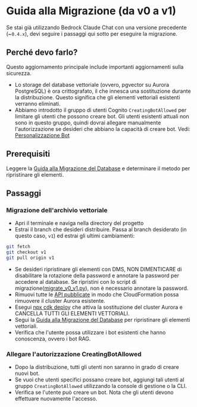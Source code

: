 # Guida alla Migrazione (da v0 a v1)

Se stai già utilizzando Bedrock Claude Chat con una versione precedente (~`0.4.x`), devi seguire i passaggi qui sotto per eseguire la migrazione.

## Perché devo farlo?

Questo aggiornamento principale include importanti aggiornamenti sulla sicurezza.

- Lo storage del database vettoriale (ovvero, pgvector su Aurora PostgreSQL) è ora crittografato, il che innesca una sostituzione durante la distribuzione. Questo significa che gli elementi vettoriali esistenti verranno eliminati.
- Abbiamo introdotto il gruppo di utenti Cognito `CreatingBotAllowed` per limitare gli utenti che possono creare bot. Gli utenti esistenti attuali non sono in questo gruppo, quindi dovrai allegare manualmente l'autorizzazione se desideri che abbiano la capacità di creare bot. Vedi: [Personalizzazione Bot](../../README.md#bot-personalization)

## Prerequisiti

Leggere la [Guida alla Migrazione del Database](./DATABASE_MIGRATION_it-IT.md) e determinare il metodo per ripristinare gli elementi.

## Passaggi

### Migrazione dell'archivio vettoriale

- Apri il terminale e naviga nella directory del progetto
- Estrai il branch che desideri distribuire. Passa al branch desiderato (in questo caso, `v1`) ed estrai gli ultimi cambiamenti:

```sh
git fetch
git checkout v1
git pull origin v1
```

- Se desideri ripristinare gli elementi con DMS, NON DIMENTICARE di disabilitare la rotazione della password e annotare la password per accedere al database. Se ripristini con lo script di migrazione([migrate_v0_v1.py](./migrate_v0_v1.py)), non è necessario annotare la password.
- Rimuovi tutte le [API pubblicate](../PUBLISH_API_it-IT.md) in modo che CloudFormation possa rimuovere il cluster Aurora esistente.
- Esegui [npx cdk deploy](../README.md#deploy-using-cdk) che attiva la sostituzione del cluster Aurora e CANCELLA TUTTI GLI ELEMENTI VETTORIALI.
- Segui la [Guida alla Migrazione del Database](./DATABASE_MIGRATION_it-IT.md) per ripristinare gli elementi vettoriali.
- Verifica che l'utente possa utilizzare i bot esistenti che hanno conoscenza, ovvero i bot RAG.

### Allegare l'autorizzazione CreatingBotAllowed

- Dopo la distribuzione, tutti gli utenti non saranno in grado di creare nuovi bot.
- Se vuoi che utenti specifici possano creare bot, aggiungi tali utenti al gruppo `CreatingBotAllowed` utilizzando la console di gestione o la CLI.
- Verifica se l'utente può creare un bot. Nota che gli utenti devono effettuare nuovamente l'accesso.
